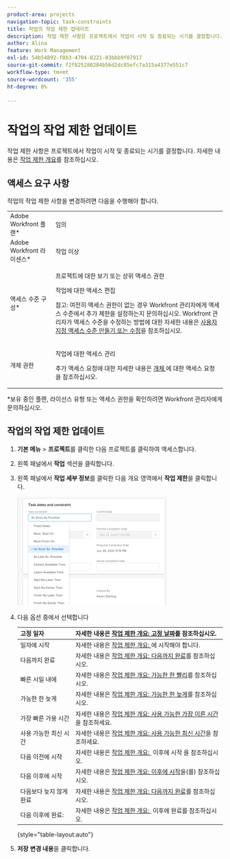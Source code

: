 ```yaml
---
product-area: projects
navigation-topic: task-constraints
title: 작업의 작업 제한 업데이트
description: 작업 제한 사항은 프로젝트에서 작업이 시작 및 종료되는 시기를 결정합니다. 자세한 내용은 작업 제한 개요를 참조하십시오.
author: Alina
feature: Work Management
exl-id: 54b54892-f8b3-4704-8221-03bbb9f07917
source-git-commit: f2f825280204b56d2dc85efc7a315a4377e551c7
workflow-type: tm+mt
source-wordcount: '355'
ht-degree: 8%

---
```


# 작업의 작업 제한 업데이트

작업 제한 사항은 프로젝트에서 작업이 시작 및 종료되는 시기를 결정합니다. 자세한 내용은 [작업 제한 개요](../../../manage-work/tasks/task-constraints/task-constraint-overview.md)를 참조하십시오.

## 액세스 요구 사항

작업의 작업 제한 사항을 변경하려면 다음을 수행해야 합니다.

<table style="table-layout:auto"> 
 <col> 
 <col> 
 <tbody> 
  <tr> 
   <td role="rowheader">Adobe Workfront 플랜*</td> 
   <td> <p>임의 </p> </td> 
  </tr> 
  <tr> 
   <td role="rowheader">Adobe Workfront 라이센스*</td> 
   <td> <p>작업 이상</p> </td> 
  </tr> 
  <tr> 
   <td role="rowheader">액세스 수준 구성*</td> 
   <td> <p>프로젝트에 대한 보기 또는 상위 액세스 권한</p> <p>작업에 대한 액세스 편집</p> <p>참고: 여전히 액세스 권한이 없는 경우 Workfront 관리자에게 액세스 수준에서 추가 제한을 설정하는지 문의하십시오. Workfront 관리자가 액세스 수준을 수정하는 방법에 대한 자세한 내용은 <a href="../../../administration-and-setup/add-users/configure-and-grant-access/create-modify-access-levels.md" class="MCXref xref">사용자 지정 액세스 수준 만들기 또는 수정</a>을 참조하십시오.</p> </td> 
  </tr> 
  <tr> 
   <td role="rowheader">개체 권한</td> 
   <td> <p>작업에 대한 액세스 관리 </p> <p>추가 액세스 요청에 대한 자세한 내용은 <a href="../../../workfront-basics/grant-and-request-access-to-objects/request-access.md" class="MCXref xref">개체 </a>에 대한 액세스 요청 을 참조하십시오.</p> </td> 
  </tr> 
 </tbody> 
</table>

&#42;보유 중인 플랜, 라이선스 유형 또는 액세스 권한을 확인하려면 Workfront 관리자에게 문의하십시오.

## 작업의 작업 제한 업데이트

1. **기본 메뉴** > **프로젝트**&#x200B;를 클릭한 다음 프로젝트를 클릭하여 액세스합니다.
1. 왼쪽 패널에서 **작업** 섹션을 클릭합니다.
1. 왼쪽 패널에서 **작업 세부 정보**&#x200B;를 클릭한 다음 개요 영역에서 **작업 제한**&#x200B;을 클릭합니다.

   ![](assets/task-constraint-all-options-in-overview-350x254.png)

1. 다음 옵션 중에서 선택합니다

   | 고정 일자 | 자세한 내용은 [작업 제한 개요: 고정 날짜](../../../manage-work/tasks/task-constraints/fixed-dates.md)를 참조하십시오. |
   |---|---|
   | 일자에 시작 | 자세한 내용은 [작업 제한 개요: &#x200B;](../../../manage-work/tasks/task-constraints/must-start-on.md)에 시작해야 합니다. |
   | 다음까지 완료 | 자세한 내용은 [작업 제한 개요: 다음까지 완료](../../../manage-work/tasks/task-constraints/must-finish-on.md)를 참조하십시오. |
   | 빠른 시일 내에 | 자세한 내용은 [작업 제한 개요: 가능한 한 빨리](../../../manage-work/tasks/task-constraints/as-soon-as-possible.md)를 참조하십시오. |
   | 가능한 한 늦게 | 자세한 내용은 [작업 제한 개요: 가능한 한 늦게](../../../manage-work/tasks/task-constraints/as-late-as-possible.md)를 참조하십시오. |
   | 가장 빠른 가용 시간 | 자세한 내용은 [작업 제한 개요: 사용 가능한 가장 이른 시간](../../../manage-work/tasks/task-constraints/earliest-available-time.md)을 참조하세요. |
   | 사용 가능한 최신 시간 | 자세한 내용은 [작업 제한 개요: 사용 가능한 최신 시간](../../../manage-work/tasks/task-constraints/latest-available-time.md)을 참조하세요. |
   | 다음 이전에 시작 | 자세한 내용은 [작업 제한 개요: &#x200B;](../../../manage-work/tasks/task-constraints/start-no-later-than.md) 이후에 시작 을 참조하십시오. |
   | 다음 이후에 시작 | 자세한 내용은 [작업 제한 개요: 이후에 시작](../../../manage-work/tasks/task-constraints/start-no-earlier-than.md)을(를) 참조하십시오. |
   | 다음보다 늦지 않게 완료 | 자세한 내용은 [작업 제한 개요: 다음까지 완료](../../../manage-work/tasks/task-constraints/finish-no-later-than.md)를 참조하십시오. |
   | 다음 이후에 완료: | 자세한 내용은 [작업 제한 개요: &#x200B;](../../../manage-work/tasks/task-constraints/finish-no-earlier-than.md) 이후에 완료를 참조하십시오. |

   {style="table-layout:auto"}

1. **저장** **변경 내용**&#x200B;을 클릭합니다.

 
